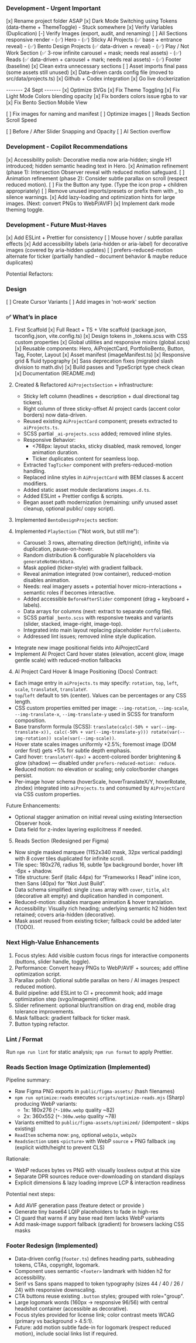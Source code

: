 ### Development - Urgent Important
[x] Rename project folder ASAP
[x] Dark Mode Switching using Tokens (data-theme + ThemeToggle) - Stuck somewhere
[x] Verify Variables (Duplication)
[-] Verify Images (export, audit, and renaming)
[ ] All Sections responsive render
    - (✅) Hero 
    - (✅) Sticky AI Projects (✅ base + entrance reveal)
    - (✅) Bento Design Projects (✅ data-driven + reveal)
    - (✅) Play / Not Work Section (✅ 3-row infinite carousel + mask; needs real assets)
    - (✅) Reads (✅ data-driven + carousel + mark; needs real assets)
    - (✅) Footer (baseline)
[x] Clean extra unnecessary sections
[ ] Asset imports final pass (some assets still unused)
[x] Data-driven cards config file (moved to src/data/projects.ts)
[x] Github + Codex integration
[x] Go live dockerization

------- 24 Sept  -------
[x] Optimize SVGs 
[x] Fix Theme Toggling 
[x] Fix Light Mode Colors blending opacity 
[x] Fix borders colors issue rgba to var
[x] Fix Bento Section Mobile View

[ ] Fix images for naming and manifest
[ ] Optimize images 
[ ] Reads Section Scroll Speed

[ ] Before / After Slider Snapping and Opacity 
[ ] AI Section overflow

### Development - Copilot Recommendations
[x] Accessibility polish: Decorative media now aria-hidden; single H1 introduced; hidden semantic heading text in Hero.
[x] Animation refinement (phase 1): Intersection Observer reveal with reduced motion safeguard.
[ ] Animation refinement (phase 2): Consider subtle parallax on scroll (respect reduced motion).
[ ] Fix the Button any type. (Type the icon prop + children appropriately)
[ ] Remove unused imports/presets or prefix them with _ to silence warnings.
[x] Add lazy-loading and optimization hints for large images. (Next: convert PNGs to WebP/AVIF)
[x] Implement dark mode theming toggle.

### Development - Future Must-Haves
[x] Add ESLint + Prettier for consistency
[ ] Mouse hover / subtle parallax effects
[x] Add accessibility labels (aria-hidden or aria-label) for decorative images (covered by aria-hidden updates)
[ ] prefers-reduced-motion alternate for ticker (partially handled – document behavior & maybe reduce duplicates)


Potential Refactors:


### Design
[ ] Create Cursor Variants
[ ] Add images in 'not-work' section


### ✅ What’s in place
1. First Scaffold
    [x] Full React + TS + Vite scaffold (package.json, tsconfig.json, vite.config.ts)
    [x] Design tokens in _tokens.scss with CSS custom properties
    [x] Global utilities and responsive mixins (global.scss)
    [x] Reusable components: Hero, AiProjectCard, PortfolioBento, Button, Tag, Footer, Layout
    [x] Asset manifest (imageManifest.ts)
    [x] Responsive grid & fluid typography
    [x] Sass deprecation fixes (migrated slash division to math.div)
    [x] Build passes and TypeScript type check clean
    [x] Documentation (README.md)

2. Created & Refactored `AiProjectsSection` + infrastructure:
	- Sticky left column (headlines + description + dual directional tag tickers).
    - Right column of three sticky-offset AI project cards (accent color borders) now data-driven.
    - Reused existing `AiProjectCard` component; presets extracted to `aiProjects.ts`.
    - SCSS partial `_ai-projects.scss` added; removed inline styles.
    - Responsive Behavior:
        - <768px: layout stacks, sticky disabled, mask removed, longer animation duration.
        - Ticker duplicates content for seamless loop.
    - Extracted `TagTicker` component with prefers-reduced-motion handling.
    - Replaced inline styles in `AiProjectCard` with BEM classes & accent modifiers.
    - Added static asset module declarations `images.d.ts`.
    - Added ESLint + Prettier configs & scripts.
    - Began asset path modernization (remaining: unify unused asset cleanup, optional public/ copy script).

3. Implemented `BentoDesignProjects` section:
4. Implemented `PlaySection` ("Not work, but still me"):
    - Carousel: 3 rows, alternating direction (left/right), infinite via duplication, pause-on-hover.
    - Random distribution & configurable N placeholders via `generateNotWorkData`.
    - Mask applied (ticker-style) with gradient fallback.
    - Reveal animation integrated (row container), reduced-motion disables animation.
    - Needs: real imagery assets + potential hover micro-interactions + semantic roles if becomes interactive.
    - Added accessible `BeforeAfterSlider` component (drag + keyboard + labels).
    - Data arrays for columns (next: extract to separate config file).
    - SCSS partial `_bento.scss` with responsive tweaks and variants (slider, stacked, image-right, image-top).
    - Integrated into main layout replacing placeholder `PortfolioBento`.
    - Addressed lint issues; removed inline style duplication.

 - Integrate new image positional fields into AiProjectCard
 - Implement AI Project Card hover states (elevation, accent glow, image gentle scale) with reduced-motion fallbacks

4. AI Project Card Hover & Image Positioning (Docs) Contract:
 - Each image entry in `aiProjects.ts` may specify: `rotation`, `top`, `left`, `scale`, `translateX`, `translateY`.
 - `top`/`left` default to `50%` (center). Values can be percentages or any CSS length.
 - CSS custom properties emitted per image: `--img-rotation`, `--img-scale`, `--img-translate-x`, `--img-translate-y` used in SCSS for transform composition.
 - Base transform formula (SCSS): `translate(calc(-50% + var(--img-translate-x)), calc(-50% + var(--img-translate-y))) rotate(var(--img-rotation)) scale(var(--img-scale))`.
 - Hover state scales images uniformly +2.5%; foremost image (DOM order first) gets +5% for subtle depth emphasis.
 - Card hover: `translateY(-8px)` + accent-colored border brightening & glow (shadow) — disabled under `prefers-reduced-motion: reduce`.
 - Reduced motion: no elevation or scaling; only color/border changes persist.
 - Per-image hover schema (hoverScale, hoverTranslateX/Y, hoverRotate, zIndex) integrated into `aiProjects.ts` and consumed by `AiProjectCard` via CSS custom properties.

 Future Enhancements:
 - Optional stagger animation on initial reveal using existing Intersection Observer hook.
 - Data field for z-index layering explicitness if needed.

5. Reads Section (Redesigned per Figma)
- Now single masked marquee (1152x340 mask, 32px vertical padding) with 8 cover tiles duplicated for infinite scroll.
- Tile spec: 180x276, radius 16, subtle 1px background border, hover lift -6px + shadow.
- Title structure: Serif (italic 44px) for “Frameworks I Read” inline icon, then Sans (40px) for “Not Just Build”.
- Data schema simplified: single `items` array with `cover`, `title`, `alt` (decorative alt empty) and duplication handled in component.
- Reduced-motion: disables marquee animation & hover translation.
- Accessibility: Visually rich heading; underlying semantic h2 hidden text retained; covers aria-hidden (decorative).
- Mask asset reused from existing ticker; fallback could be added later (TODO).

### Next High-Value Enhancements
1. Focus styles: Add visible custom focus rings for interactive components (buttons, slider handle, toggle).
2. Performance: Convert heavy PNGs to WebP/AVIF + <picture> sources; add offline optimization script.
3. Parallax polish: Optional subtle parallax on hero / AI images (respect reduced motion).
4. Build pipeline: add ESLint to CI + precommit hook; add image optimization step (svgo/imagemin) offline.
5. Slider refinement: optional blur/transition on drag end, mobile drag tolerance improvements.
6. Mask fallback: gradient fallback for ticker mask.
7. Button typing refactor.

### Lint / Format
Run `npm run lint` for static analysis; `npm run format` to apply Prettier.

### Reads Section Image Optimization (Implemented)
Pipeline summary:
- Raw Figma PNG exports in `public/figma-assets/` (hash filenames)
- `npm run optimize:reads` executes `scripts/optimize-reads.mjs` (Sharp) producing WebP variants:
    - 1x: 180x276 (`*-180w.webp` quality ~82)
    - 2x: 360x552 (`*-360w.webp` quality ~78)
- Variants emitted to `public/figma-assets/optimized/` (idempotent – skips existing)
- `ReadItem` schema now: `png`, optional `webp1x`, `webp2x`
- `ReadsSection` uses `<picture>` with WebP `source` + PNG fallback `img` (explicit width/height to prevent CLS)

Rationale:
- WebP reduces bytes vs PNG with visually lossless output at this size
- Separate DPR sources reduce over-downloading on standard displays
- Explicit dimensions & lazy loading improve LCP & interaction readiness

Potential next steps:
- Add AVIF generation pass (feature detect or provide <source type="image/avif">)
- Generate tiny base64 LQIP placeholders to fade in high-res
- CI guard that warns if any base read item lacks WebP variants
- Add mask-image support fallback (gradient) for browsers lacking CSS masks

### Footer Redesign (Implemented)
- Data-driven config (`footer.ts`) defines heading parts, subheading tokens, CTAs, copyright, logomark.
- Component uses semantic `<footer>` landmark with hidden h2 for accessibility.
- Serif vs Sans spans mapped to token typography (sizes 44 / 40 / 26 / 24) with responsive downscaling.
- CTA buttons reuse existing `.button` styles; grouped with role="group".
- Large logomark words (160px -> responsive 96/56) with central headshot container (accessible as decorative).
- Focus styles provided for license link; color contrast meets WCAG (primary vs background > 4.5:1).
- Future: add motion subtle fade-in for logomark (respect reduced motion), include social links list if required.
